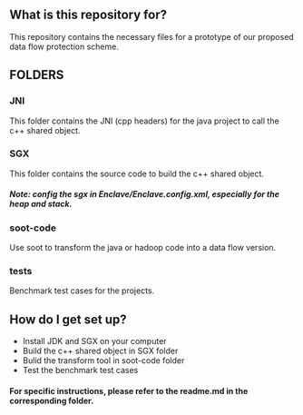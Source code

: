 
## What is this repository for?  
This repository contains the necessary files for a prototype of our proposed data flow protection scheme.


## FOLDERS  
### JNI  
This folder contains the JNI (cpp headers) for the java project to call the c++ shared object.

### SGX  
This folder contains the source code to build the c++ shared object.
##### Note: config the sgx in Enclave/Enclave.config.xml, especially for the heap and stack.

### soot-code  
Use soot to transform the java or hadoop code into a data flow version.

### tests  
Benchmark test cases for the projects.

## How do I get set up?  
* Install JDK and SGX on your computer
* Build the c++ shared object in SGX folder
* Bulid the transform tool in soot-code folder
* Test the benchmark test cases
#### For specific instructions, please refer to the readme.md in the corresponding folder.
